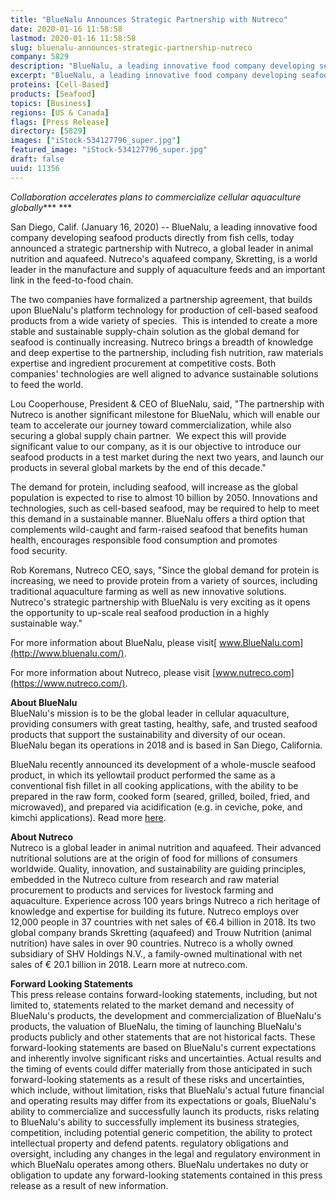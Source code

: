 ```yaml
---
title: "BlueNalu Announces Strategic Partnership with Nutreco"
date: 2020-01-16 11:58:58
lastmod: 2020-01-16 11:58:58
slug: bluenalu-announces-strategic-partnership-nutreco
company: 5829
description: "BlueNalu, a leading innovative food company developing seafood products directly from fish cells, today announced a strategic partnership with Nutreco, a global leader in animal nutrition and aquafeed."
excerpt: "BlueNalu, a leading innovative food company developing seafood products directly from fish cells, today announced a strategic partnership with Nutreco, a global leader in animal nutrition and aquafeed."
proteins: [Cell-Based]
products: [Seafood]
topics: [Business]
regions: [US & Canada]
flags: [Press Release]
directory: [5829]
images: ["iStock-534127796_super.jpg"]
featured_image: "iStock-534127796_super.jpg"
draft: false
uuid: 11356
---
```

*Collaboration accelerates plans to commercialize cellular aquaculture
globally**** ***

San Diego, Calif. (January 16, 2020) -- BlueNalu, a leading innovative
food company developing seafood products directly from fish cells, today
announced a strategic partnership with Nutreco, a global leader in
animal nutrition and aquafeed. Nutreco's aquafeed company, Skretting, is
a world leader in the manufacture and supply of aquaculture feeds and an
important link in the feed-to-food chain. 

The two companies have formalized a partnership agreement, that builds
upon BlueNalu's platform technology for production of cell-based seafood
products from a wide variety of species.  This is intended to create a
more stable and sustainable supply-chain solution as the global demand
for seafood is continually increasing. Nutreco brings a breadth of
knowledge and deep expertise to the partnership, including fish
nutrition, raw materials expertise and ingredient procurement at
competitive costs. Both companies' technologies are well aligned to
advance sustainable solutions to feed the world.  

Lou Cooperhouse, President & CEO of BlueNalu, said, "The partnership
with Nutreco is another significant milestone for BlueNalu, which will
enable our team to accelerate our journey toward commercialization,
while also securing a global supply chain partner.  We expect this will
provide significant value to our company, as it is our objective to
introduce our seafood products in a test market during the next two
years, and launch our products in several global markets by the end of
this decade." 

The demand for protein, including seafood, will increase as the global
population is expected to rise to almost 10 billion by 2050. Innovations
and technologies, such as cell-based seafood, may be required to help to
meet this demand in a sustainable manner. BlueNalu offers a third option
that complements wild-caught and farm-raised seafood that benefits human
health, encourages responsible food consumption and promotes
food security.

Rob Koremans, Nutreco CEO, says, "Since the global demand for protein is
increasing, we need to provide protein from a variety of sources,
including traditional aquaculture farming as well as new innovative
solutions. Nutreco's strategic partnership with BlueNalu is very
exciting as it opens the opportunity to up-scale real seafood production
in a highly sustainable way."

For more information about BlueNalu, please
visit[ www.BlueNalu.com](http://www.bluenalu.com/).

For more information about Nutreco, please
visit [www.nutreco.com](https://www.nutreco.com/).

**About BlueNalu**\
BlueNalu's mission is to be the global leader in cellular aquaculture,
providing consumers with great tasting, healthy, safe, and trusted
seafood products that support the sustainability and diversity of our
ocean.  BlueNalu began its operations in 2018 and is based in San
Diego, California.

BlueNalu recently announced its development of a whole-muscle seafood
product, in which its yellowtail product performed the same as a
conventional fish fillet in all cooking applications, with the ability
to be prepared in the raw form, cooked form (seared, grilled, boiled,
fried, and microwaved), and prepared via acidification (e.g. in ceviche,
poke, and kimchi applications). Read
more [here](https://www.bluenalu.com/pr-121719).

**About Nutreco**\
Nutreco is a global leader in animal nutrition and aquafeed. Their
advanced nutritional solutions are at the origin of food for millions of
consumers worldwide. Quality, innovation, and sustainability are guiding
principles, embedded in the Nutreco culture from research and raw
material procurement to products and services for livestock farming and
aquaculture. Experience across 100 years brings Nutreco a rich heritage
of knowledge and expertise for building its future. Nutreco employs over
12,000 people in 37 countries with net sales of €6.4 billion in 2018.
Its two global company brands Skretting (aquafeed) and Trouw Nutrition
(animal nutrition) have sales in over 90 countries. Nutreco is a wholly
owned subsidiary of SHV Holdings N.V., a family-owned multinational with
net sales of € 20.1 billion in 2018. Learn more at nutreco.com.

**Forward Looking Statements**\
This press release contains forward-looking statements, including, but
not limited to, statements related to the market demand and necessity of
BlueNalu's products, the development and commercialization of BlueNalu's
products, the valuation of BlueNalu, the timing of launching BlueNalu's
products publicly and other statements that are not historical facts.
These forward-looking statements are based on BlueNalu's current
expectations and inherently involve significant risks and uncertainties.
Actual results and the timing of events could differ materially from
those anticipated in such forward-looking statements as a result of
these risks and uncertainties, which include, without limitation, risks
that BlueNalu's actual future financial and operating results may differ
from its expectations or goals, BlueNalu's ability to commercialize and
successfully launch its products, risks relating to BlueNalu's ability
to successfully implement its business strategies, competition,
including potential generic competition, the ability to protect
intellectual property and defend patents. regulatory obligations and
oversight, including any changes in the legal and regulatory environment
in which BlueNalu operates among others. BlueNalu undertakes no duty or
obligation to update any forward-looking statements contained in this
press release as a result of new information.
